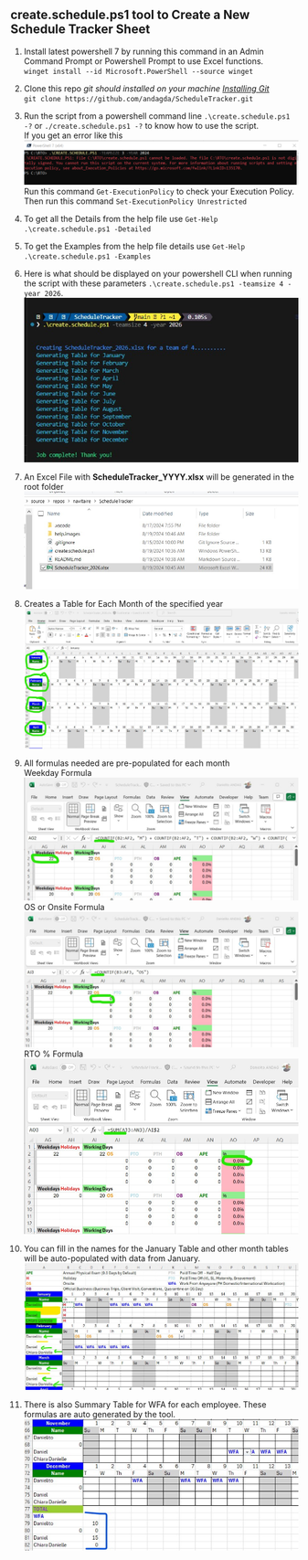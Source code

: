## create.schedule.ps1 tool to Create a New Schedule Tracker Sheet


1. Install latest powershell 7 by running this command in an Admin Command Prompt or Powershell Prompt to use Excel functions.  
`winget install --id Microsoft.PowerShell --source winget`
1. Clone this repo *git should installed on your machine [Installing Git](https://git-scm.com/download/win)*  
`git clone https://github.com/andagda/ScheduleTracker.git`
1. Run the script from a powershell command line 
 `.\create.schedule.ps1 -?`
 or 
 `./create.schedule.ps1 -?` to know how to use the script.  
If you get an error like this  
![image.png](help.images/PowerShellExecutiionPolicyError.png)  
Run this command `Get-ExecutionPolicy` to check your Execution Policy.  
Then run this command `Set-ExecutionPolicy Unrestricted`

1. To get all the Details from the help file use `Get-Help .\create.schedule.ps1 -Detailed` 
1. To get the Examples from the help file details use `Get-Help .\create.schedule.ps1 -Examples`
1. Here is what should be displayed on your powershell CLI when running the script with these parameters `.\create.schedule.ps1 -teamsize 4 -year 2026`.  
![image.jpg](help.images/CLIscreenshot.jpg)
1. An Excel File with **ScheduleTracker_YYYY.xlsx** will be generated in the root folder  
![image.jpg](help.images/ExcelFileSample.jpg)
1. Creates a Table for Each Month of the specified year  
![image.jpg](help.images/ExcelFileMonthsTable.jpg)
1. All formulas needed are pre-populated for each month  
Weekday Formula  
![image.jpg](help.images/ExcelFilesFormulaWeekdays.jpg)  
OS or Onsite Formula  
![image.jpg](help.images/ExcelFilesFormulaOS.jpg)
RTO % Formula  
![image.jpg](help.images/ExcelFileFormulaRTOPercent.jpg)
1. You can fill in the names for the January Table and other month tables will be auto-populated with data from January.    
![image.jpg](help.images/ExcelTablesNamesInJanuaryTable.jpg)  
1. There is also Summary Table for WFA for each employee. These formulas are auto generated by the tool.  
![image.jpg](help.images/ExcelTableWFASummary.jpg)  


 
